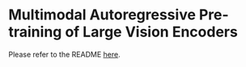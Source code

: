 # Multimodal Autoregressive Pre-training of Large Vision Encoders

Please refer to the README [here](../README.md#overview-of-aimv2).
